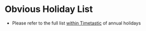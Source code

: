 # Obvious Holiday List

- Please refer to the full list [within Timetastic](https://app.timetastic.co.uk/settings/publicholidays) of annual holidays

  